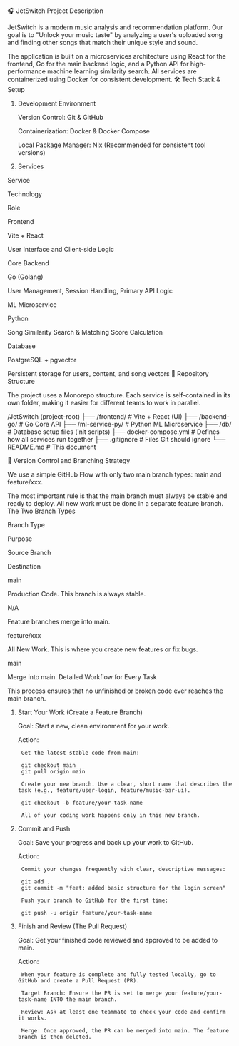 🎧 JetSwitch
Project Description

JetSwitch is a modern music analysis and recommendation platform. Our goal is to "Unlock your music taste" by analyzing a user's uploaded song and finding other songs that match their unique style and sound.

The application is built on a microservices architecture using React for the frontend, Go for the main backend logic, and a Python API for high-performance machine learning similarity search. All services are containerized using Docker for consistent development.
🛠️ Tech Stack & Setup
1. Development Environment

    Version Control: Git & GitHub

    Containerization: Docker & Docker Compose

    Local Package Manager: Nix (Recommended for consistent tool versions)

2. Services

Service
	

Technology
	

Role

Frontend
	

Vite + React
	

User Interface and Client-side Logic

Core Backend
	

Go (Golang)
	

User Management, Session Handling, Primary API Logic

ML Microservice
	

Python
	

Song Similarity Search & Matching Score Calculation

Database
	

PostgreSQL + pgvector
	

Persistent storage for users, content, and song vectors
📂 Repository Structure

The project uses a Monorepo structure. Each service is self-contained in its own folder, making it easier for different teams to work in parallel.

/JetSwitch (project-root)
├── /frontend/            # Vite + React (UI)
├── /backend-go/          # Go Core API
├── /ml-service-py/       # Python ML Microservice
├── /db/                  # Database setup files (init scripts)
├── docker-compose.yml    # Defines how all services run together
├── .gitignore            # Files Git should ignore
└── README.md             # This document

🌳 Version Control and Branching Strategy

We use a simple GitHub Flow with only two main branch types: main and feature/xxx.

The most important rule is that the main branch must always be stable and ready to deploy. All new work must be done in a separate feature branch.
The Two Branch Types

Branch Type
	

Purpose
	

Source Branch
	

Destination

main
	

Production Code. This branch is always stable.
	

N/A
	

Feature branches merge into main.

feature/xxx
	

All New Work. This is where you create new features or fix bugs.
	

main
	

Merge into main.
Detailed Workflow for Every Task

This process ensures that no unfinished or broken code ever reaches the main branch.
1. Start Your Work (Create a Feature Branch)

    Goal: Start a new, clean environment for your work.

    Action:

        Get the latest stable code from main:

        git checkout main
        git pull origin main

        Create your new branch. Use a clear, short name that describes the task (e.g., feature/user-login, feature/music-bar-ui).

        git checkout -b feature/your-task-name

        All of your coding work happens only in this new branch.

2. Commit and Push

    Goal: Save your progress and back up your work to GitHub.

    Action:

        Commit your changes frequently with clear, descriptive messages:

        git add .
        git commit -m "feat: added basic structure for the login screen"

        Push your branch to GitHub for the first time:

        git push -u origin feature/your-task-name

3. Finish and Review (The Pull Request)

    Goal: Get your finished code reviewed and approved to be added to main.

    Action:

        When your feature is complete and fully tested locally, go to GitHub and create a Pull Request (PR).

        Target Branch: Ensure the PR is set to merge your feature/your-task-name INTO the main branch.

        Review: Ask at least one teammate to check your code and confirm it works.

        Merge: Once approved, the PR can be merged into main. The feature branch is then deleted.
